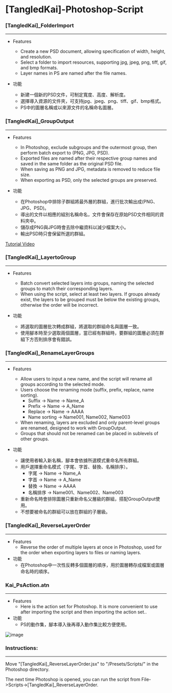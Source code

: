 # **[TangledKai]-Photoshop-Script**

### **[TangledKai]_FolderImport**
_____
* Features
  * Create a new PSD document, allowing specification of width, height, and resolution.
  * Select a folder to import resources, supporting jpg, jpeg, png, tiff, gif, and bmp formats.
  * Layer names in PS are named after the file names.

* 功能
  * 新建一個新的PSD文件，可制定寬度、高度、解析度。
  * 選擇導入資源的文件夾，可支持jpg、jpeg、png、tiff、gif、bmp格式。
  * PS中的圖層名稱或以來源文件的名稱命名圖層。


### **[TangledKai]_GroupOutput**
_____
* Features
  * In Photoshop, exclude subgroups and the outermost group, then perform batch export to (PNG, JPG, PSD).
  * Exported files are named after their respective group names and saved in the same folder as the original PSD file.
  * When saving as PNG and JPG, metadata is removed to reduce file size.
  * When exporting as PSD, only the selected groups are preserved.

* 功能
  * 在Photoshop中排除子群組將最外層的群組，進行批次輸出成(PNG、JPG、PSD)。
  * 導出的文件以相應的組別名稱命名，文件會保存在原始PSD文件相同的資料夾中。
  * 儲存成PNG與JPG時會去除中繼資料以減少檔案大小。
  * 輸出PSD時只會保留所選的群組。

[Tutorial Video](https://youtu.be/J-9lOpz-Ffc?si=B1NEliNRpJGDHPDC)


### **[TangledKai]_LayertoGroup**
_____
* Features
  * Batch convert selected layers into groups, naming the selected groups to match their corresponding layers.
  * When using the script, select at least two layers. If groups already exist, the layers to be grouped must be below the existing groups, otherwise the order will be incorrect.

* 功能
  * 將選取的圖層批次轉成群組，將選取的群組命名與圖層一致。
  * 使用腳本時至少選取兩個圖層，當已經有群組時，要群組的圖層必須在群組下方否則排序會有錯誤。


### **[TangledKai]_RenameLayerGroups**
_____
* Features
  * Allow users to input a new name, and the script will rename all groups according to the selected mode.
  * Users choose the renaming mode (suffix, prefix, replace, name sorting).
    * Suffix → Name → Name_A
    * Prefix → Name → A_Name
    * Replace → Name → AAAA
    * Name sorting → Name001, Name002, Name003
  * When renaming, layers are excluded and only parent-level groups are renamed, designed to work with GroupOutput.
  * Groups that should not be renamed can be placed in sublevels of other groups.

* 功能
  * 讓使用者輸入新名稱，腳本會依據所選模式重命名所有群組。
  * 用戶選擇重命名模式（字尾、字首、替換、名稱排序）。
    * 字尾 → Name → Name_A
    * 字首 → Name → A_Name
    * 替換 → Name → AAAA
    * 名稱排序 → Name001、Name002、Name003
  * 重新命名時會排除圖層只重新命名父層級的群組，搭配GroupOutput使用。
  * 不想要被命名的群組可以放在群組的子層級。
 

### **[TangledKai]_ReverseLayerOrder**
_____
* Features
  * Reverse the order of multiple layers at once in Photoshop, used for the order when exporting layers to files or naming layers.
* 功能
  * 在Photoshop中一次性反轉多個圖層的順序，用於圖層轉存成檔案或圖層命名時的順序。

### **Kai_PsAction.atn**
_____
* Features
  * Here is the action set for Photoshop. It is more convenient to use after importing the script and then importing the action set..
* 功能
  * PS的動作集，腳本導入後再導入動作集比較方便使用。

![image](https://github.com/user-attachments/assets/8d7e4585-7902-4099-838f-ff09cb49c36b)

### Instructions:
_____
Move "[TangledKai]_ReverseLayerOrder.jsx" to "/Presets/Scripts/" in the Photoshop directory.

The next time Photoshop is opened, you can run the script from File->Scripts->[TangledKai]_ReverseLayerOrder.
